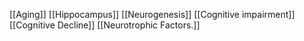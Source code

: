 [[Aging]]
[[Hippocampus]]
[[Neurogenesis]]
[[Cognitive impairment]]
[[Cognitive Decline]]
[[Neurotrophic Factors.]]
